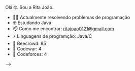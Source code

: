 
Olá 🤓. Sou a Rita João. 


- 🐱‍👤 Actualmente resolvendo problemas de programação
- 🤓 Estudando Java
- 📫 Como me encontrar: ritajoao0121@gmail.com
- ⚡ Linguagens de programção: Java/C
- 🤖 Beecrowd: 85
- 🤖 Codewar: 4
- 🤖 Codeforces: 4

-->

